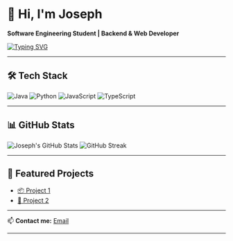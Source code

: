 # 👋 Hi, I'm Joseph  
**Software Engineering Student | Backend & Web Developer**

[![Typing SVG](https://readme-typing-svg.demolab.com?font=Fira+Code&pause=1000&color=00F7FF&width=435&lines=Software+Engineering+Student;Backend+Developer;Loves+Clean+Code;Always+Learning)](https://git.io/typing-svg)

---

## 🛠️ Tech Stack  
![Java](https://img.shields.io/badge/Java-ED8B00?style=for-the-badge&logo=openjdk&logoColor=white)
![Python](https://img.shields.io/badge/Python-3776AB?style=for-the-badge&logo=python&logoColor=white)
![JavaScript](https://img.shields.io/badge/JavaScript-F7DF1E?style=for-the-badge&logo=javascript&logoColor=black)
![TypeScript](https://img.shields.io/badge/TypeScript-3178C6?style=for-the-badge&logo=typescript&logoColor=white)

---

## 📊 GitHub Stats
![Joseph's GitHub Stats](https://github-readme-stats.vercel.app/api?username=Joseph&show_icons=true&theme=tokyonight)
![GitHub Streak](https://streak-stats.demolab.com?user=Joseph&theme=tokyonight)

---

## 🚀 Featured Projects
- [📦 Project 1](https://github.com/Joseph/project1)
- [📌 Project 2](https://github.com/Joseph/project2)

---

📫 **Contact me:** [Email](mailto:josephbonecastillo2005@gmail.com)

---


<!--
**JosephJBC/JosephJBC** is a ✨ _special_ ✨ repository because its `README.md` (this file) appears on your GitHub profile.

Here are some ideas to get you started:

- 🔭 I’m currently working on ...
- 🌱 I’m currently learning ...
- 👯 I’m looking to collaborate on ...
- 🤔 I’m looking for help with ...
- 💬 Ask me about ...
- 📫 How to reach me: ...
- 😄 Pronouns: ...
- ⚡ Fun fact: ...
-->
